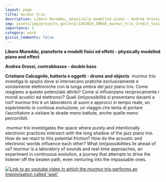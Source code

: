 ```yaml
---
layout: page
title: murmur trio
description: Libero Mureddu, physically modelled piano - Andrea Grossi, double bass - Cristiano Calcagnile, drums
img: assets/img/projects_gallery/2302024_IMAGE_murmur_trio_Credit_Sini_Makinen_001_700x700.jpeg
importance: 1
category: work
giscus_comments: false
---
```

**Libero Mureddu, pianoforte a modelli fisici ed effetti - physically modelled piano and effect**

**Andrea Grossi, contrabbasso - double bass**

**Cristiano Calcagnile, batteria e oggetti - drums and objects**
​​
murmur trio investiga lo spazio dove si intersecano pratiche esclusivamente e volutamente elettroniche con la lunga ombra del jazz piano trio. Come reagiamo a questo potenziale attrito? Come si influenzano reciprocamente i mondi acustici ed elettronici? Quali (im)possibilità si presentano davanti a noi? 
murmur trio è un laboratorio di suoni e approcci in tempo reale, un esperimento in continua evoluzione, un viaggio che tenta di portare l’ascoltatore a visitare le strade meno battute, anche quelle meno percorribili.

​
murmur trio investigates the space where purely and intentionally electronic practices intersect with the long shadow of the jazz piano trio. How do we react to this potential friction? How do the acoustic and electronic worlds influence each other? What (im)possibilities lie ahead of us? 
murmur is a laboratory of sounds and real-time approaches, an experiment in continuous evolution, a journey that attempts to drive the listener off the beaten path, even venturing into the impassable ones.

[![Link to an youtube video in which the murmur trio performs an improvisation called 'wait'](/assets/img/murmurtrio/2409061116_SCREENSHOT_murmur_trio_wait_Youtube_001_600%C3%97338.jpg?raw=true)](https://youtu.be/mx4gk79WcxE?si=GhimhlZ4hQGHCb4b)

